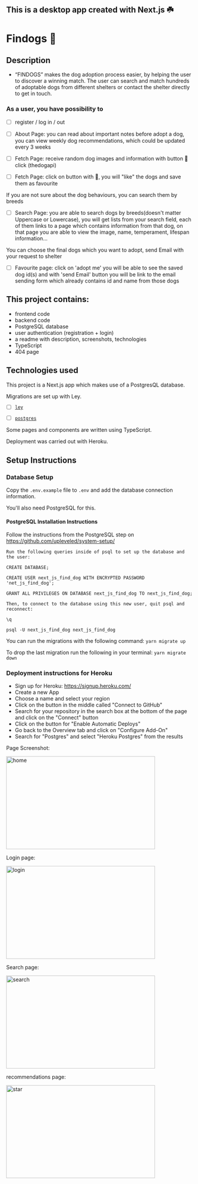 ## This is a desktop app created with Next.js ☘️

# Findogs 🐶

## Description

- “FINDOGS” makes the dog adoption process easier, by helping the user to discover a winning match. The user can search and match hundreds of adoptable dogs from different shelters or contact the shelter directly to get in touch.

### As a user, you have possibility to

- [ ] register / log in / out

- [ ] About Page: you can read about important notes before adopt a dog, you can view weekly dog recommendations, which could be updated every 3 weeks

- [ ] Fetch Page: receive random dog images and information with button 🐶 click (thedogapi)
- [ ] Fetch Page: click on button with 🤍, you will "like" the dogs and save them as favourite

If you are not sure about the dog behaviours, you can search them by breeds

- [ ] Search Page: you are able to search dogs by breeds(doesn't matter Uppercase or Lowercase), you will get lists from your search field, each of them links to a page which contains information from that dog, on that page you are able to view the image, name, temperament, lifespan information...

You can choose the final dogs which you want to adopt, send Email with your request to shelter

- [ ] Favourite page: click on 'adopt me' you will be able to see the saved dog id(s) and with 'send Email' button you will be link to the email sending form which already contains id and name from those dogs

## This project contains:

- frontend code
- backend code
- PostgreSQL database
- user authentication (registration + login)
- a readme with description, screenshots, technologies
- TypeScript
- 404 page

## Technologies used

This project is a Next.js app which makes use of a PostgresQL database.

Migrations are set up with Ley.

- [ ] [`ley`](https://github.com/lukeed/ley)

- [ ] [`postgres`](https://www.npmjs.com/package/postgres)

Some pages and components are written using TypeScript.

Deployment was carried out with Heroku.

## Setup Instructions

### Database Setup

Copy the `.env.example` file to `.env` and add the database connection information.

You'll also need PostgreSQL for this.

#### PostgreSQL Installation Instructions

Follow the instructions from the PostgreSQL step on https://github.com/upleveled/system-setup/

```
Run the following queries inside of psql to set up the database and the user:

CREATE DATABASE;

CREATE USER next_js_find_dog WITH ENCRYPTED PASSWORD 'net_js_find_dog';

GRANT ALL PRIVILEGES ON DATABASE next_js_find_dog TO next_js_find_dog;

Then, to connect to the database using this new user, quit psql and reconnect:

\q

psql -U next_js_find_dog next_js_find_dog
```

You can run the migrations with the following command:
`yarn migrate up`

To drop the last migration run the following in your terminal:
`yarn migrate down`

### Deployment instructions for Heroku

- Sign up for Heroku: https://signup.heroku.com/
- Create a new App
- Choose a name and select your region
- Click on the button in the middle called "Connect to GitHub"
- Search for your repository in the search box at the bottom of the page and click on the "Connect" button
- Click on the button for "Enable Automatic Deploys"
- Go back to the Overview tab and click on "Configure Add-On"
- Search for "Postgres" and select "Heroku Postgres" from the results

Page Screenshot:

<img src="/public/findogs.png" width="400" height="250" alt='home'>

Login page:

<img src="/public/findogs-login.png" width="400" height="250" alt='login'>

Search page:

<img src="/public/findogs-search.png" width="400" height="250" alt='search'>

recommendations page:

<img src="/public/findogs-star.png" width="400" height="250" alt='star'>
